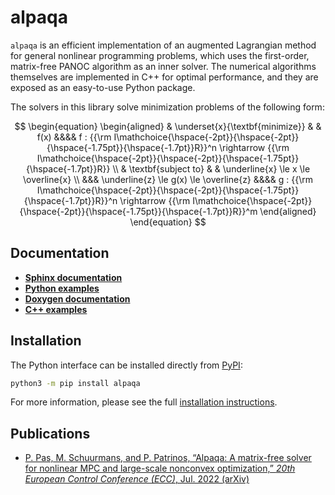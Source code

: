 # alpaqa

`alpaqa` is an efficient implementation of an augmented Lagrangian method for
general nonlinear programming problems, which uses the first-order, matrix-free
PANOC algorithm as an inner solver.
The numerical algorithms themselves are implemented in C++ for optimal
performance, and they are exposed as an easy-to-use Python package.

The solvers in this library solve minimization problems of the following form:

$$
    \begin{equation}
        \begin{aligned}
            & \underset{x}{\textbf{minimize}}
            & & f(x) &&&& f : {{\rm I\mathchoice{\hspace{-2pt}}{\hspace{-2pt}}{\hspace{-1.75pt}}{\hspace{-1.7pt}}R}}^n \rightarrow {{\rm I\mathchoice{\hspace{-2pt}}{\hspace{-2pt}}{\hspace{-1.75pt}}{\hspace{-1.7pt}}R}} \\
            & \textbf{subject to}
            & & \underline{x} \le x \le \overline{x} \\
            &&& \underline{z} \le g(x) \le \overline{z} &&&& g : {{\rm I\mathchoice{\hspace{-2pt}}{\hspace{-2pt}}{\hspace{-1.75pt}}{\hspace{-1.7pt}}R}}^n \rightarrow {{\rm I\mathchoice{\hspace{-2pt}}{\hspace{-2pt}}{\hspace{-1.75pt}}{\hspace{-1.7pt}}R}}^m
        \end{aligned}
    \end{equation}
$$

## Documentation

- [**Sphinx documentation**](https://kul-optec.github.io/alpaqa/develop/Sphinx/index.html)
- [**Python examples**](https://kul-optec.github.io/alpaqa/develop/Sphinx/examples/index.html)
- [**Doxygen documentation**](https://kul-optec.github.io/alpaqa/develop/Doxygen/index.html)
- [**C++ examples**](https://kul-optec.github.io/alpaqa/develop/Doxygen/examples.html)

## Installation

The Python interface can be installed directly from [PyPI](https://pypi.org/project/alpaqa):

```sh
python3 -m pip install alpaqa
```

For more information, please see the full
[installation instructions](https://kul-optec.github.io/alpaqa/develop/Sphinx/install/installation.html).

## Publications

- [P. Pas, M. Schuurmans, and P. Patrinos, “Alpaqa: A matrix-free solver for nonlinear MPC and large-scale nonconvex optimization,” _20th European Control Conference (ECC)_, Jul. 2022 (arXiv)](https://arxiv.org/abs/2112.02370)
